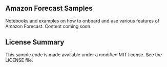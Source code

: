 ## Amazon Forecast Samples

Notebooks and examples on how to onboard and use various features of Amazon Forecast. Content coming soon. 

## License Summary

This sample code is made available under a modified MIT license. See the LICENSE file.
